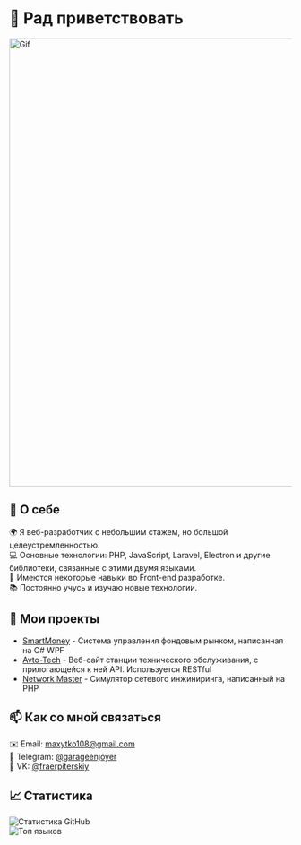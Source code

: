 <h1>👋 Рад приветствовать</h1>

<p>
    <img src="https://64.media.tumblr.com/2d0af9c90d1b1107313cc20bda01548a/tumblr_outwxnanpp1u79o2lo1_1280.gifv" alt="Gif" width="800"/>
</p>

<h2>🚀 О себе</h2>
<p>
    🌍 Я веб-разработчик с небольшим стажем, но большой целеустремленностью.<br>
    💻 Основные технологии: PHP, JavaScript, Laravel, Electron и другие библиотеки, связанные с этими двумя языками.<br>
    🎨 Имеются некоторые навыки во Front-end разработке.<br>
    📚 Постоянно учусь и изучаю новые технологии.<br>
</p>

<h2>🌟 Мои проекты</h2>
<ul>
    <li><a href="https://github.com/gaspacho2103/smartmoney">SmartMoney</a> - Система управления фондовым рынком, написанная на C# WPF</li>
    <li><a href="https://github.com/gaspacho2103/autotechnical">Avto-Tech</a> - Веб-сайт станции технического обслуживания, с прилогающейся к ней API. Используется RESTful</li>
    <li><a href="https://github.com/gaspacho2103/netmaster">Network Master</a> - Симулятор сетевого инжиниринга, написанный на PHP</li>
</ul>

<h2>📫 Как со мной связаться</h2>
<p>
    ✉️ Email: <a href="mailto:maxytko108@gmail.com">maxytko108@gmail.com</a><br>
    📱 Telegram: <a href="https://t.me/garageenjoyer">@garageenjoyer</a><br>
    🔗 VK: <a href="https://vk.com/fraerpiterskiy">@fraerpiterskiy</a>
</p>

<h2>📈 Статистика</h2>
<p>
    <img src="https://github-readme-stats.vercel.app/api?username=gaspacho2103&show_icons=true&theme=radical" alt="Статистика GitHub"/>
    <br>
    <img src="https://github-readme-stats.vercel.app/api/top-langs/?username=gaspacho2103&layout=compact&theme=radical" alt="Топ языков"/>
</p>
